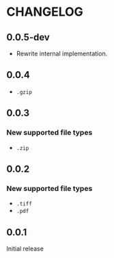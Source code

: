 # CHANGELOG

## 0.0.5-dev

- Rewrite internal implementation.

## 0.0.4

- `.gzip`

## 0.0.3

### New supported file types

- `.zip`

## 0.0.2

### New supported file types

- `.tiff`
- `.pdf`

## 0.0.1

Initial release
